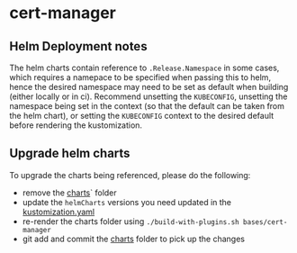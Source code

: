 # cert-manager

## Helm Deployment notes
The helm charts contain reference to `.Release.Namespace` in some cases, which requires a namepace to be specified when passing this to helm, hence the desired namespace may need to be set as default when building (either locally or in ci).  Recommend unsetting the `KUBECONFIG`, unsetting the namespace being set in the context (so that the default can be taken from the helm chart), or setting the `KUBECONFIG` context to the desired default before rendering the kustomization.

## Upgrade helm charts

To upgrade the charts being referenced, please do the following:
- remove the [charts](charts)` folder
- update the `helmCharts` versions you need updated in the [kustomization.yaml](kustomization.yaml)
- re-render the charts folder using `./build-with-plugins.sh bases/cert-manager`
- git add and commit the [charts](charts) folder to pick up the changes
